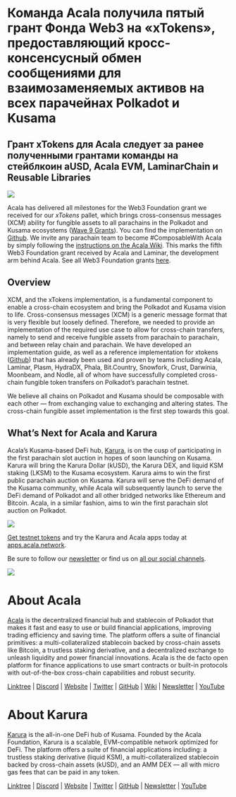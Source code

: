 # Команда Acala получила пятый грант Фонда Web3 на «xTokens», предоставляющий кросс-консенсусный обмен сообщениями для взаимозаменяемых активов на всех парачейнах Polkadot и Kusama

## Грант xTokens для Acala следует за ранее полученными грантами команды на стейблкоин aUSD, Acala EVM, LaminarChain и Reusable Libraries

![](https://miro.medium.com/max/4800/1*1RNGH-rpbzPNkHjwrez7-g.png)

Acala has delivered all milestones for the Web3 Foundation grant we received for our _xTokens_ pallet, which brings cross-consensus messages (XCM) ability for fungible assets to all parachains in the Polkadot and Kusama ecosystems ([Wave 9 Grants](https://medium.com/web3foundation/web3-foundation-grants-wave-9-recipients-db8dc8ab7de2)). You can find the implementation on [Github](https://github.com/open-web3-stack/open-runtime-module-library/tree/master/xtokens). We invite any parachain team to become #ComposableWith Acala by simply following the [instructions on the Acala Wiki](https://wiki.acala.network/build/development-guide/composable-chains). This marks the fifth Web3 Foundation grant received by Acala and Laminar, the development arm behind Acala. See all Web3 Foundation grants [here](https://github.com/w3f/General-Grants-Program/blob/master/grants/accepted_grant_applications.md).

## Overview

XCM, and the xTokens implementation, is a fundamental component to enable a cross-chain ecosystem and bring the Polkadot and Kusama vision to life. Cross-consensus messages (XCM) is a generic message format that is very flexible but loosely defined. Therefore, we needed to provide an implementation of the required use case to allow for cross-chain transfers, namely to send and receive fungible assets from parachain to parachain, and between relay chain and parachain. We have developed an implementation guide, as well as a reference implementation for xtokens ([Github](https://github.com/open-web3-stack/open-runtime-module-library/tree/master/xtokens)) that has already been used and proven by teams including Acala, Laminar, Plasm, HydraDX, Phala, Bit.Country, Snowfork, Crust, Darwinia, Moonbeam, and Nodle, all of whom have successfully completed cross-chain fungible token transfers on Polkadot’s parachain testnet.

We believe all chains on Polkadot and Kusama should be composable with each other — from exchanging value to exchanging and altering states. The cross-chain fungible asset implementation is the first step towards this goal.

## What’s Next for Acala and Karura

Acala’s Kusama-based DeFi hub, [Karura](http://karura.network/), is on the cusp of participating in the first parachain slot auction in hopes of soon launching on Kusama. Karura will bring the Karura Dollar (kUSD), the Karura DEX, and liquid KSM staking (LKSM) to the Kusama ecosystem. Karura aims to win the first public parachain auction on Kusama. Karura will serve the DeFi demand of the Kusama community, while Acala will subsequently launch to serve the DeFi demand of Polkadot and all other bridged networks like Ethereum and Bitcoin. Acala, in a similar fashion, aims to win the first parachain slot auction on Polkadot.

![](https://miro.medium.com/max/4432/1\*B8O-auSn\_w1l5IgGSwhZRg.png)

[Get testnet tokens](https://wiki.acala.network/learn/get-started) and try the Karura and Acala apps today at [apps.acala.network](http://apps.acala.network/).

Be sure to follow our [newsletter](https://share.hsforms.com/1X9RxkXk-R62I0VNbATaDXw4h8qc) or find us on [all our social channels](https://linktr.ee/acalanetwork).

![](https://miro.medium.com/max/2402/0\*JOND1TdVdJLDTqJO.png)

# About Acala

[Acala](http://acala.network/) is the decentralized financial hub and stablecoin of Polkadot that makes it fast and easy to use or build financial applications, improving trading efficiency and saving time. The platform offers a suite of financial primitives: a multi-collateralized stablecoin backed by cross-chain assets like Bitcoin, a trustless staking derivative, and a decentralized exchange to unleash liquidity and power financial innovations. Acala is the de facto open platform for finance applications to use smart contracts or built-in protocols with out-of-the-box cross-chain capabilities and robust security.

[Linktree](https://linktr.ee/acalanetwork) | [Discord](https://discord.gg/vdbFVCH) | [Website](https://acala.network/) | [Twitter](https://twitter.com/AcalaNetwork) | [GitHub](https://github.com/AcalaNetwork/Acala) | [Wiki](https://github.com/AcalaNetwork/Acala/wiki) | [Newsletter](https://share.hsforms.com/1X9RxkXk-R62I0VNbATaDXw4h8qc) | [YouTube](http://youtube.com/c/acalanetwork)

# About Karura

[Karura](http://acala.network/karura) is the all-in-one DeFi hub of Kusama. Founded by the Acala Foundation, Karura is a scalable, EVM-compatible network optimized for DeFi. The platform offers a suite of financial applications including: a trustless staking derivative (liquid KSM), a multi-collateralized stablecoin backed by cross-chain assets (kUSD), and an AMM DEX — all with micro gas fees that can be paid in any token.

[Linktree](http://linktr.ee/karuranetwork) | [Discord](https://discord.gg/vdbFVCH) | [Website](http://acala.network/karura) | [Twitter](https://twitter.com/KaruraNetwork) | [GitHub](https://github.com/AcalaNetwork/Acala) | [Newsletter](https://share.hsforms.com/1X9RxkXk-R62I0VNbATaDXw4h8qc) | [YouTube](http://youtube.com/c/acalanetwork)
